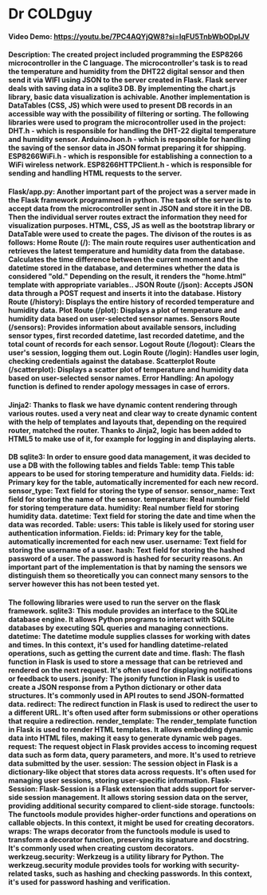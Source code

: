 # Dr COLDguy
#### Video Demo:  https://youtu.be/7PC4AQYjQW8?si=IqFU5TnbWbODpIJV
#### Description: The created project included programming the ESP8266 microcontroller in the C language. The microcontroller's task is to read the temperature and humidity from the DHT22 digital sensor and then send it via WIFI using JSON to the server created in Flask. Flask server deals with saving data in a sqlite3 DB. By implementing the chart.js library, basic data visualization is achivable. Another implementation is DataTables (CSS, JS) which were used to present DB records in an accessible way with the possibility of filtering or sorting. The following libraries were used to program the microcontroller used in the project: DHT.h - which is responsible for handling the DHT-22 digital temperature and humidity sensor. ArduinoJson.h - which is responsible for handling the saving of the sensor data in JSON format preparing it for shipping. ESP8266WiFi.h - which is responsible for establishing a connection to a WiFi wireless network. ESP8266HTTPClient.h - which is responsible for sending and handling HTML requests to the server.
#### Flask/app.py:  Another important part of the project was a server made in the Flask framework programmed in python. The task of the server is to accept data from the microcontroller sent in JSON and store it in the DB. Then the individual server routes extract the information they need for visualization purposes. HTML, CSS, JS as well as the bootstrap library or DataTable were used to create the pages. The divison of the routes is as follows: Home Route (/): The main route requires user authentication and retrieves the latest temperature and humidity data from the database. Calculates the time difference between the current moment and the datetime stored in the database, and determines whether the data is considered "old." Depending on the result, it renders the "home.html" template with appropriate variables.. JSON Route (/json): Accepts JSON data through a POST request and inserts it into the database. History Route (/history): Displays the entire history of recorded temperature and humidity data. Plot Route (/plot): Displays a plot of temperature and humidity data based on user-selected sensor names. Sensors Route (/sensors): Provides information about available sensors, including sensor types, first recorded datetime, last recorded datetime, and the total count of records for each sensor. Logout Route (/logout): Clears the user's session, logging them out. Login Route (/login): Handles user login, checking credentials against the database. Scatterplot Route (/scatterplot): Displays a scatter plot of temperature and humidity data based on user-selected sensor names. Error Handling: An apology function is defined to render apology messages in case of errors.
#### Jinja2: Thanks to flask we have dynamic content rendering through various routes. used a very neat and clear way to create dynamic content with the help of templates and layouts that, depending on the required router, matched the router. Thanks to Jinja2, logic has been added to HTML5 to make use of it, for example for logging in and displaying alerts. 
#### DB sqlite3: In order to ensure good data management, it was decided to use a DB with the following tables and fields Table: temp This table appears to be used for storing temperature and humidity data. Fields: id: Primary key for the table, automatically incremented for each new record. sensor_type: Text field for storing the type of sensor. sensor_name: Text field for storing the name of the sensor. temperature: Real number field for storing temperature data. humidity: Real number field for storing humidity data. datetime: Text field for storing the date and time when the data was recorded. Table: users: This table is likely used for storing user authentication information. Fields: id: Primary key for the table, automatically incremented for each new user. username: Text field for storing the username of a user. hash: Text field for storing the hashed password of a user. The password is hashed for security reasons. An important part of the implementation is that by naming the sensors we distinguish them so theoretically you can connect many sensors to the server however this has not been tested yet. 
#### The following libraries were used to run the server on the flask framework. sqlite3: This module provides an interface to the SQLite database engine. It allows Python programs to interact with SQLite databases by executing SQL queries and managing connections. datetime: The datetime module supplies classes for working with dates and times. In this context, it's used for handling datetime-related operations, such as getting the current date and time. flash: The flash function in Flask is used to store a message that can be retrieved and rendered on the next request. It's often used for displaying notifications or feedback to users. jsonify: The jsonify function in Flask is used to create a JSON response from a Python dictionary or other data structures. It's commonly used in API routes to send JSON-formatted data. redirect: The redirect function in Flask is used to redirect the user to a different URL. It's often used after form submissions or other operations that require a redirection. render_template: The render_template function in Flask is used to render HTML templates. It allows embedding dynamic data into HTML files, making it easy to generate dynamic web pages. request: The request object in Flask provides access to incoming request data such as form data, query parameters, and more. It's used to retrieve data submitted by the user. session: The session object in Flask is a dictionary-like object that stores data across requests. It's often used for managing user sessions, storing user-specific information. Flask-Session: Flask-Session is a Flask extension that adds support for server-side session management. It allows storing session data on the server, providing additional security compared to client-side storage. functools: The functools module provides higher-order functions and operations on callable objects. In this context, it might be used for creating decorators. wraps: The wraps decorator from the functools module is used to transform a decorator function, preserving its signature and docstring. It's commonly used when creating custom decorators. werkzeug.security: Werkzeug is a utility library for Python. The werkzeug.security module provides tools for working with security-related tasks, such as hashing and checking passwords. In this context, it's used for password hashing and verification.         
